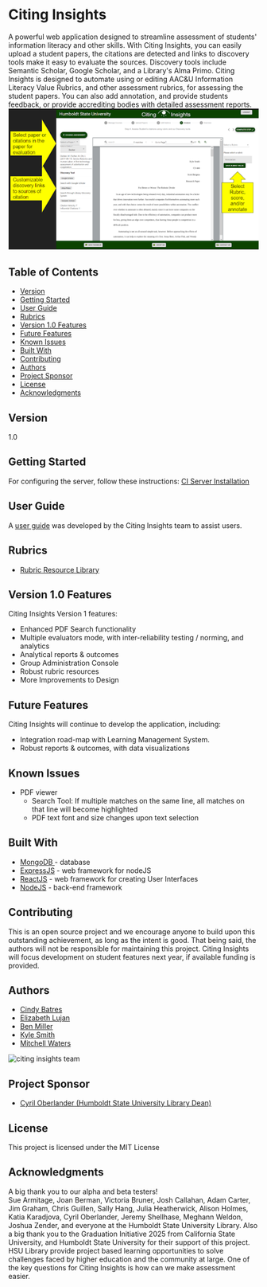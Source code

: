 # Citing Insights

A powerful web application designed to streamline assessment of students' information literacy and other skills. With Citing Insights, you can easily upload a student papers, the citations are detected and links to discovery tools make it easy to evaluate the sources. Discovery tools include Semantic Scholar, Google Scholar, and a Library's Alma Primo. Citing Insights is designed to automate using or editing AAC&U Information Literacy Value Rubrics, and other assessment rubrics, for assessing the student papers. You can also add annotation, and provide students feedback, or provide accrediting bodies with detailed assessment reports.
![Screenshot of Citing Insights Analyze user interface](https://raw.githubusercontent.com/hsu-library-project-x/citing-insights-beta/master/CitingInsightsAnalyzeInterface.png)

## Table of Contents 

* [Version](#version)
* [Getting Started](#getting-started)
* [User Guide](#user-guide)
* [Rubrics](#rubrics)
* [Version 1.0 Features](#version-10-features)
* [Future Features](#future-features)
* [Known Issues](#known-issues)
* [Built With](#built-with)
* [Contributing](#contributing)
* [Authors](#authors)
* [Project Sponsor](#project-sponsor)
* [License](#license)
* [Acknowledgments](#acknowledgments)

## Version
 1.0 

## Getting Started
For configuring the server, follow these instructions: [CI Server Installation](https://github.com/hsu-library-project-x/citing-insights-version1/blob/master/CI%20Server%20Installation.md) 
  
## User Guide
A [user guide](https://github.com/hsu-library-project-x/citing-insights-version1/blob/master/CI%20User%20Documentation%20Verson%201.pdf) was developed by the Citing Insights team to assist users.

## Rubrics
  * [Rubric Resource Library](https://docs.google.com/document/d/1mvjP-wZ0KyNkRVN183dm86Eb90jDzh4V9vJt9x1j6Y0/edit?usp=sharing)
  
## Version 1.0 Features
Citing Insights Version 1 features: 
* Enhanced PDF Search functionality
* Multiple evaluators mode, with inter-reliability testing / norming, and analytics
* Analytical reports & outcomes
* Group Administration Console
* Robust rubric resources
* More Improvements to Design
  
## Future Features
Citing Insights will continue to develop the application, including:
* Integration road-map with Learning Management System. 
* Robust reports & outcomes, with data visualizations

## Known Issues
* PDF viewer
  * Search Tool: If multiple matches on the same line, all matches on that line will become highlighted
  * PDF text font and size changes upon text selection
  
## Built With
* [MongoDB ](https://www.mongodb.com/) - database
* [ExpressJS](https://expressjs.com/) - web framework for nodeJS
* [ReactJS](https://reactjs.org/) - web framework for creating User Interfaces
* [NodeJS](https://nodejs.org/en/) - back-end framework

## Contributing

This is an open source project and we encourage anyone to build upon this outstanding achievement, as long as the intent is good. That being said, the authors will not be responsible for maintaining this project. Citing Insights will focus development on student features next year, if available funding is provided. 

## Authors
 
 * [Cindy Batres](https://github.com/batresc)
 * [Elizabeth Lujan](https://github.com/eal376) 
 * [Ben Miller](https://github.com/Benmoony)
 * [Kyle Smith](https://github.com/smittythehippy)
 * [Mitchell Waters](https://github.com/mkwalters)
 

  ![citing insights team](https://github.com/hsu-library-project-x/citing-insights-version1/IMG_2882.jpg)
 
## Project Sponsor 

* [Cyril Oberlander (Humboldt State University Library Dean)](https://github.com/cyriloberlander)

## License

This project is licensed under the MIT License

## Acknowledgments

A big thank you to our alpha and beta testers!  
Sue Armitage, Joan Berman, Victoria Bruner, Josh Callahan, Adam Carter, Jim Graham, Chris Guillen, Sally Hang, Julia Heatherwick, Alison Holmes, Katia Karadjova, Cyril Oberlander, Jeremy Shellhase, Meghann Weldon, Joshua Zender, and everyone at the Humboldt State University Library. Also a big thank you to the Graduation Initiative 2025 from California State University, and Humboldt State University for their support of this project. HSU Library provide project based learning opportunities to solve challenges faced by higher education and the community at large. One of the key questions for Citing Insights is how can we make assessment easier. 
